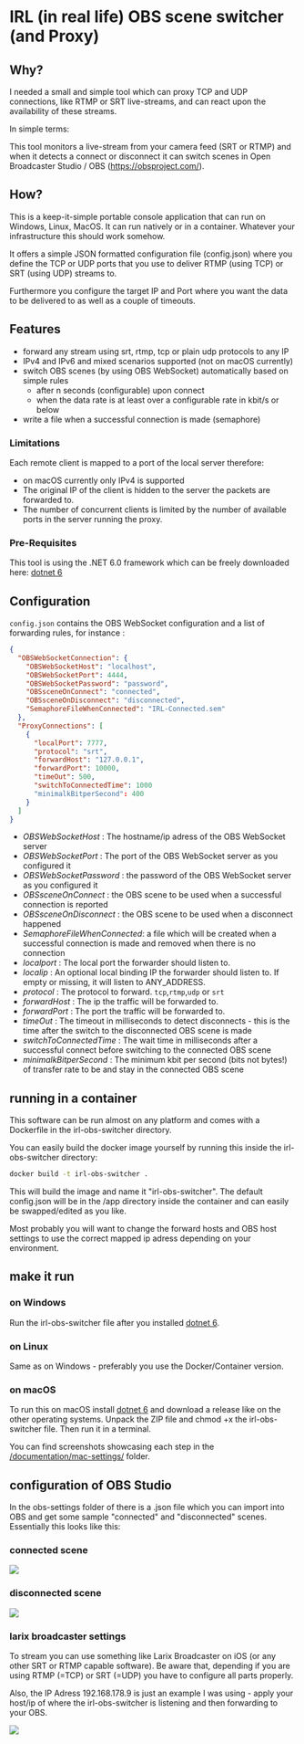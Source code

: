 # IRL (in real life) OBS scene switcher (and Proxy)

## Why? 
I needed a small and simple tool which can proxy TCP and UDP connections, like RTMP or SRT live-streams, and can react upon the availability of these streams.

In simple terms:

This tool monitors a live-stream from your camera feed (SRT or RTMP) and when it detects a connect or disconnect it can switch scenes in Open Broadcaster Studio / OBS (https://obsproject.com/).

## How?
This is a keep-it-simple portable console application that can run on Windows, Linux, MacOS. It can run natively or in a container. Whatever your infrastructure this should work somehow.

It offers a simple JSON formatted configuration file (config.json) where you define the TCP or UDP ports that you use to deliver RTMP (using TCP) or SRT (using UDP) streams to. 

Furthermore you configure the target IP and Port where you want the data to be delivered to as well as a couple of timeouts.

## Features
- forward any stream using srt, rtmp, tcp or plain udp protocols to any IP
- IPv4 and IPv6 and mixed scenarios supported (not on macOS currently)
- switch OBS scenes (by using OBS WebSocket) automatically based on simple rules
	- after n seconds (configurable) upon connect
	- when the data rate is at least over a configurable rate in kbit/s or below
- write a file when a successful connection is made (semaphore)

### Limitations
Each remote client is mapped to a port of the local server therefore:
- on macOS currently only IPv4 is supported
- The original IP of the client is hidden to the server the packets are forwarded to.
- The number of concurrent clients is limited by the number of available ports in the server running the proxy.

### Pre-Requisites
This tool is using the .NET 6.0 framework which can be freely downloaded here: [dotnet 6](https://dotnet.microsoft.com/en-us/download/dotnet/6.0)

## Configuration
`config.json` contains the OBS WebSocket configuration and a list of forwarding rules, for instance :

``` json
{
  "OBSWebSocketConnection": {
    "OBSWebSocketHost": "localhost",
    "OBSWebSocketPort": 4444,
    "OBSWebSocketPassword": "password",
    "OBSsceneOnConnect": "connected",
    "OBSsceneOnDisconnect": "disconnected",
    "SemaphoreFileWhenConnected": "IRL-Connected.sem"    
  },
  "ProxyConnections": [
    {
      "localPort": 7777,
      "protocol": "srt",
      "forwardHost": "127.0.0.1",
      "forwardPort": 10000,
      "timeOut": 500,
      "switchToConnectedTime": 1000
	  "minimalkBitperSecond": 400
    }  
  ]
}
```

- *OBSWebSocketHost* : The hostname/ip adress of the OBS WebSocket server
- *OBSWebSocketPort* : The port of the OBS WebSocket server as you configured it
- *OBSWebSocketPassword* : the password of the OBS WebSocket server as you configured it
- *OBSsceneOnConnect* : the OBS scene to be used when a successful connection is reported
- *OBSsceneOnDisconnect* : the OBS scene to be used when a disconnect happened
- *SemaphoreFileWhenConnected*: a file which will be created when a successful connection is made and removed when there is no connection
- *localport* : The local port the forwarder should listen to.
- *localip* : An optional local binding IP the forwarder should listen to. If empty or missing, it will listen to ANY_ADDRESS.
- *protocol* : The protocol to forward. `tcp`,`rtmp`,`udp` or `srt`
- *forwardHost* : The ip the traffic will be forwarded to.
- *forwardPort* : The port the traffic will be forwarded to.
- *timeOut* : The timeout in milliseconds to detect disconnects - this is the time after the switch to the disconnected OBS scene is made
- *switchToConnectedTime* : The wait time in milliseconds after a successful connect before switching to the connected OBS scene
- *minimalkBitperSecond* : The minimum kbit per second (bits not bytes!) of transfer rate to be and stay in the connected OBS scene

## running in a container
This software can be run almost on any platform and comes with a Dockerfile in the irl-obs-switcher directory.

You can easily build the docker image yourself by running this inside the irl-obs-switcher directory:

```bash
docker build -t irl-obs-switcher .
```

This will build the image and name it "irl-obs-switcher". The default config.json will be in the /app directory inside the container and can easily be swapped/edited as you like.

Most probably you will want to change the forward hosts and OBS host settings to use the correct mapped ip adress depending on your environment.

## make it run

### on Windows
Run the irl-obs-switcher file after you installed [dotnet 6](https://dotnet.microsoft.com/en-us/download/dotnet/6.0).

### on Linux
Same as on Windows - preferably you use the Docker/Container version.

### on macOS
To run this on macOS install [dotnet 6](https://dotnet.microsoft.com/en-us/download/dotnet/6.0) and download a release like on the other operating systems. Unpack the ZIP file and chmod +x the irl-obs-switcher file. Then run it in a terminal.

You can find screenshots showcasing each step in the  [/documentation/mac-settings/](https://github.com/bietiekay/irl-obs-switcher/tree/master/documentation/mac-settings) folder.

## configuration of OBS Studio
In the obs-settings folder of there is a .json file which you can import into OBS and get some sample "connected" and "disconnected" scenes. Essentially this looks like this:

### connected scene
![](documentation/obs-settings/connected-scene%20srt%20settings.png)

### disconnected scene
![](documentation/obs-settings/disconnected%20scene.png)

### larix broadcaster settings

To stream you can use something like Larix Broadcaster on iOS (or any other SRT or RTMP capable software). Be aware that, depending if you are using RTMP (=TCP) or SRT (=UDP) you have to configure all parts properly.

Also, the IP Adress 192.168.178.9 is just an example I was using - apply your host/ip of where the irl-obs-switcher is listening and then forwarding to your OBS.

![](documentation/obs-settings/larix-broadcaster-settings.png)
